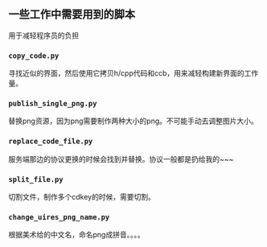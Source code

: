 
## 一些工作中需要用到的脚本
用于减轻程序员的负担

### `copy_code.py`
寻找近似的界面，然后使用它拷贝h/cpp代码和ccb，用来减轻构建新界面的工作量。

### `publish_single_png.py`
替换png资源，因为png需要制作两种大小的png。不可能手动去调整图片大小。

### `replace_code_file.py`
服务端那边的协议更换的时候会找到并替换。协议一般都是扔给我的~~~ 

### `split_file.py`
切割文件，制作多个cdkey的时候，需要切割。

### `change_uires_png_name.py`
根据美术给的中文名，命名png成拼音。。。。
